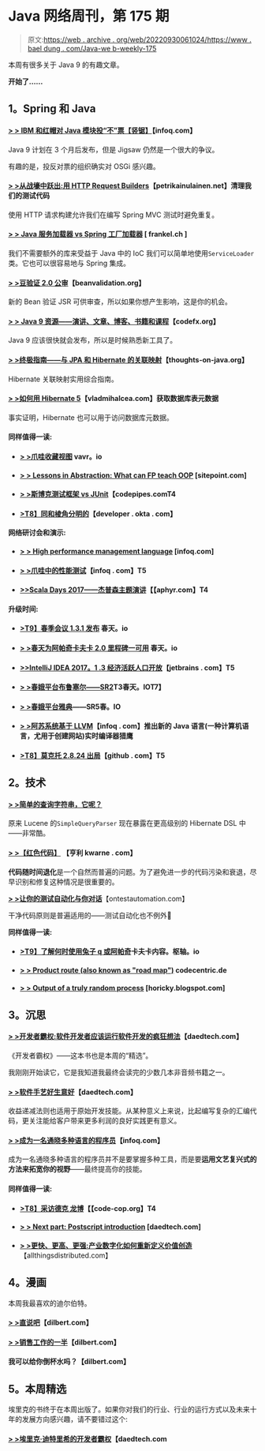 # Java 网络周刊，第 175 期

> 原文:[https://web . archive . org/web/20220930061024/https://www . bael dung . com/Java-we b-weekly-175](https://web.archive.org/web/20220930061024/https://www.baeldung.com/java-web-weekly-175)

本周有很多关于 Java 9 的有趣文章。

**开始了……**

## **1。Spring 和 Java**

#### **[> > IBM 和红帽对 Java 模块投“不”票【竖锯】](https://web.archive.org/web/20220626074958/https://www.infoq.com/news/2017/05/no-jigsaw)**【infoq.com】

Java 9 计划在 3 个月后发布，但是 Jigsaw 仍然是一个很大的争议。

有趣的是，投反对票的组织确实对 OSGi 感兴趣。

#### [**> >从战壕中跃出:用 HTTP Request Builders**](https://web.archive.org/web/20220626074958/https://www.petrikainulainen.net/programming/spring-framework/spring-from-the-trenches-cleaning-up-our-test-code-with-http-request-builders/)【petrikainulainen.net】清理我们的测试代码

使用 HTTP 请求构建允许我们在编写 Spring MVC 测试时避免重复。

#### **[> > Java 服务加载器 vs Spring 工厂加载器](https://web.archive.org/web/20220626074958/https://blog.frankel.ch/java-service-loader-vs-spring-factories/#gsc.tab=0)** [ frankel.ch ]

我们不需要额外的库来受益于 Java 中的 IoC 我们可以简单地使用`ServiceLoader`类。它也可以很容易地与 Spring 集成。

#### **[> >豆验证 2.0 公审](https://web.archive.org/web/20220626074958/http://beanvalidation.org/news/2017/04/26/bean-validation-2-0-up-for-public-review/)**【beanvalidation.org】

新的 Bean 验证 JSR 可供审查，所以如果你想产生影响，这是你的机会。

#### **[> > Java 9 资源——演讲、文章、博客、书籍和课程](https://web.archive.org/web/20220626074958/http://blog.codefx.org/java/java-9-resources-talks-articles-blogs-books-courses/)**【codefx.org】

Java 9 应该很快就会发布，所以是时候熟悉新工具了。

#### **[> >终极指南——与 JPA 和 Hibernate 的关联映射](https://web.archive.org/web/20220626074958/http://www.thoughts-on-java.org/ultimate-guide-association-mappings-jpa-hibernate/)**【thoughts-on-java.org】

Hibernate 关联映射实用综合指南。

#### **[> >如何用 Hibernate 5](https://web.archive.org/web/20220626074958/https://vladmihalcea.com/2017/05/02/how-to-get-access-to-database-table-metadata-with-hibernate-5/)**【vladmihalcea.com】获取数据库表元数据

事实证明，Hibernate 也可以用于访问数据库元数据。

#### **同样值得一读:**

*   #### **[> >爪哇收藏视图](https://web.archive.org/web/20220626074958/http://blog.vavr.io/java-collection-views/)** vavr。io

*   #### **[> > Lessons in Abstraction: What can FP teach OOP](https://web.archive.org/web/20220626074958/https://www.sitepoint.com/oop-learn-about-abstraction-from-fp/)** [sitepoint.com]

*   #### **[> >斯博克测试框架 vs JUnit](https://web.archive.org/web/20220626074958/http://blog.codepipes.com/testing/spock-vs-junit.html)【codepipes.comT4**

*   #### **[>T8】同和棱角分明的](https://web.archive.org/web/20220626074958/https://developer.okta.com/blog/2017/04/26/bootiful-development-with-spring-boot-and-angular)**【developer . okta . com】

**网络研讨会和演示:**

*   #### **[> > High performance management language](https://web.archive.org/web/20220626074958/https://www.infoq.com/presentations/performance-managed-languages)** [infoq.com]

*   #### **[> >爪哇中的性能测试](https://web.archive.org/web/20220626074958/https://www.infoq.com/presentations/java-performance-testing?utm_campaign=infoq_content&utm_source=infoq&utm_medium=feed&utm_term=Java)**【infoq . com】T5

*   #### **[>>Scala Days 2017——杰普森主题演讲](https://web.archive.org/web/20220626074958/https://aphyr.com/posts/343-scala-days-2017-jepsen-keynote)【【aphyr.com】T4**

**升级时间:**

*   #### **[>T9】春季会议 1.3.1 发布](https://web.archive.org/web/20220626074958/https://spring.io/blog/2017/04/27/spring-session-1-3-1-released)** 春天。io

*   #### **[> >春天为阿帕奇卡夫卡 2.0 里程碑一可用](https://web.archive.org/web/20220626074958/https://spring.io/blog/2017/04/27/spring-for-apache-kafka-2-0-milestone-1-available)** 春天。io

*   #### **[>>IntelliJ IDEA 2017。1 .3 经济活跃人口开放](https://web.archive.org/web/20220626074958/https://blog.jetbrains.com/idea/2017/04/intellij-idea-2017-1-3-eap-is-open/)**【jetbrains . com】T5

*   #### **[> >春娥平台布鲁塞尔——SR2](https://web.archive.org/web/20220626074958/https://spring.io/blog/2017/04/28/spring-io-platform-brussels-sr2)T3春天。IO**T7】

*   #### **[> >春娥平台雅典](https://web.archive.org/web/20220626074958/https://spring.io/blog/2017/04/28/spring-io-platform-athens-sr5)**——SR5春。IO

*   #### **[> >阿苏系统基于 LLVM](https://web.archive.org/web/20220626074958/https://www.infoq.com/news/2017/05/azul-falcon)**【infoq . com】推出新的 Java 语言(一种计算机语言，尤用于创建网站)实时编译器猎鹰

*   #### **[>T8】莫克托 2.8.24 出局](https://web.archive.org/web/20220626074958/https://github.com/mockito/mockito/blob/release/2.x/doc/release-notes/official.md#2824-2017-05-01)**【github . com】T5

## **2。技术**

#### **[> >简单的查询字符串，它呢？](https://web.archive.org/web/20220626074958/http://in.relation.to/2017/04/27/simple-query-string-what-about-it/)**

原来 Lucene 的`SimpleQueryParser` 现在暴露在更高级别的 Hibernate DSL 中——非常酷。

#### **[> >【红色代码】](https://web.archive.org/web/20220626074958/https://henrikwarne.com/2017/04/28/code-rot/)** 【亨利 kwarne . com】

**代码随时间退化**是一个自然而普遍的问题。为了避免进一步的代码污染和衰退，尽早识别和修复这种情况是很重要的。

**[> >让你的测试自动化与你对话](https://web.archive.org/web/20220626074958/http://www.ontestautomation.com/let-your-test-automation-talk-to-you/)**【ontestautomation.com】

干净代码原则是普遍适用的——测试自动化也不例外🙂

**同样值得一读:**

*   #### **[>T9】了解何时使用兔子 q 或阿帕奇](https://web.archive.org/web/20220626074958/https://content.pivotal.io/blog/understanding-when-to-use-rabbitmq-or-apache-kafka)卡夫卡**内容。枢轴。io

*   #### **[> > Product route (also known as "road map")](https://web.archive.org/web/20220626074958/https://blog.codecentric.de/en/2017/04/product_routes/)** codecentric.de

*   #### **[> > Output of a truly random process](https://web.archive.org/web/20220626074958/https://horicky.blogspot.com/2017/04/an-output-of-truly-random-process.html)** [horicky.blogspot.com]

## **3。沉思**

#### **[> >开发者霸权:软件开发者应该运行软件开发的疯狂想法](https://web.archive.org/web/20220626074958/http://www.daedtech.com/developer-hegemony-the-crazy-idea-that-software-developers-should-run-software-development/)**【daedtech.com】

《开发者霸权》——这本书也是本周的“精选”。

我刚刚开始读它，它是我知道我最终会读完的少数几本非音频书籍之一。

#### **[> >软件手艺好生意好](https://web.archive.org/web/20220626074958/http://www.daedtech.com/software-craftsmanship-is-good-business/)**【daedtech.com】

收益递减法则也适用于原始开发技能。从某种意义上来说，比起编写复杂的汇编代码，更关注能给客户带来更多利润的良好实践更有意义。

#### **[> >成为一名通晓多种语言的程序员](https://web.archive.org/web/20220626074958/https://www.infoq.com/news/2017/05/being-polyglot-programmer?utm_campaign=infoq_content&utm_source=infoq&utm_medium=feed&utm_term=Java)**【infoq.com】

成为一名通晓多种语言的程序员并不是要掌握多种工具，而是要**运用文艺复兴式的方法来拓宽你的视野**——最终提高你的技能。

#### **同样值得一读:**

*   #### **[>T8】采访德克 龙博](https://web.archive.org/web/20220626074958/http://blog.code-cop.org/2017/04/interview-dirk-rombauts.html)【【code-cop.org】T4**

*   #### [**> > Next part: Postscript introduction**](https://web.archive.org/web/20220626074958/http://www.daedtech.com/whats-next-epilogue-of-a-book-launch/) [daedtech.com]

*   [**> >更快、更高、更强:产业数字化如何重新定义价值创造**](https://web.archive.org/web/20220626074958/http://www.allthingsdistributed.com/2017/05/industry-digitalization-value-creation.html)【allthingsdistributed.com】

## **4。漫画**

本周我最喜欢的迪尔伯特。

#### **[> >直说吧](https://web.archive.org/web/20220626074958/http://dilbert.com/strip/2012-08-18)**【dilbert.com】

#### **[> >销售工作的一半](https://web.archive.org/web/20220626074958/http://dilbert.com/strip/2012-08-13)**【dilbert.com】

#### 我可以给你倒杯水吗？【dilbert.com】

## **5。本周精选**

埃里克的书终于在本周出版了。如果你对我们的行业、行业的运行方式以及未来十年的发展方向感兴趣，请不要错过这个:

#### **[> >埃里克·迪特里希的开发者霸权](https://web.archive.org/web/20220626074958/http://www.daedtech.com/book/)**【daedtech.com